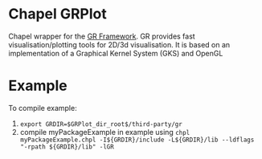 # Chapel GRPlot
Chapel wrapper for the [GR Framework](https://gr-framework.org). 
GR provides fast visualisation/plotting tools for 2D/3d visualisation. It is based on an implementation of a Graphical Kernel System (GKS) and OpenGL

# Example
To compile example:
1. ```export GRDIR=$GRPlot_dir_root$/third-party/gr```
2. compile myPackageExample in example using ```chpl myPackageExample.chpl -I${GRDIR}/include -L${GRDIR}/lib --ldflags "-rpath ${GRDIR}/lib" -lGR ```
